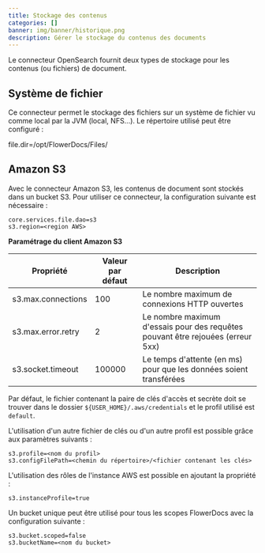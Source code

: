 ```yaml
---
title: Stockage des contenus
categories: []
banner: img/banner/historique.png
description: Gérer le stockage du contenus des documents
---
```


Le connecteur OpenSearch fournit deux types de stockage pour les contenus (ou fichiers) de document.

## Système de fichier

Ce connecteur permet le stockage des fichiers sur un système de fichier vu comme local par la JVM (local, NFS...).
Le répertoire utilisé peut être configuré : 

file.dir=/opt/FlowerDocs/Files/


## Amazon S3

Avec le connecteur Amazon S3, les contenus de document sont stockés dans un bucket S3.
Pour utiliser ce connecteur, la configuration suivante est nécessaire :

```properties
core.services.file.dao=s3
s3.region=<region AWS>
```

__Paramétrage du client Amazon S3__

| Propriété                     | Valeur par défaut|Description                                                                         |
|-------------------------------|-------------------------------------------------------------------------------------|-------------------|
| s3.max.connections            |100 | Le nombre maximum de connexions HTTP ouvertes                                                     |       
| s3.max.error.retry            | 2 | Le nombre maximum d'essais pour des requêtes pouvant être rejouées (erreur 5xx)                 |
| s3.socket.timeout             | 100000|  Le temps d'attente (en ms) pour que les données soient transférées                             |


Par défaut, le fichier contenant la paire de clés d'accès et secrète doit se trouver dans le dossier ``${USER_HOME}/.aws/credentials`` et le profil utilisé est ``default``. 

L'utilisation d'un autre fichier de clés ou d'un autre profil est possible grâce aux paramètres suivants : 

```properties
s3.profile=<nom du profil>
s3.configFilePath=<chemin du répertoire>/<fichier contenant les clés>
```

L'utilisation des rôles de l'instance AWS est possible en ajoutant la propriété  : 

```properties
s3.instanceProfile=true
```

Un bucket unique peut être utilisé pour tous les scopes FlowerDocs avec la configuration suivante : 

```properties
s3.bucket.scoped=false
s3.bucketName=<nom du bucket>
```